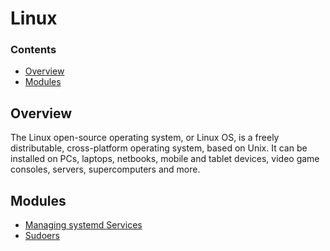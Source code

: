# Linux
<!--TOC_START-->
### Contents
- [Overview](#overview)
- [Modules](#modules)

<!--TOC_END-->
## Overview
The Linux open-source operating system, or Linux OS, is a freely distributable, cross-platform operating system, based on Unix. It can be installed on PCs, laptops, netbooks, mobile and tablet devices, video game consoles, servers, supercomputers and more.









<!--MODULES_START-->
## Modules
- [Managing systemd Services](./modules/managing-systemd-services)
- [Sudoers](./modules/sudoers)
<!--MODULES_END-->
